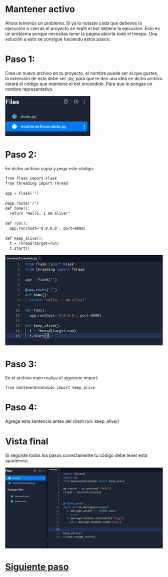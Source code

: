 # Mantener activo

Ahora tenemos un problema. Si ya lo notaste cada que detienes la ejecución o cierras el proyecto en replit el bot detiene la ejecución. Esto es un problema porque necesitas tener la página abierta todo el timepo. Una solución a esto se consigue haciendo estos pasos:

# Paso 1:

Crea un nuevo archivo en tu proyecto, el nombre puede ser el que gustes, la extensión de este debe ser .py, para que te des una idea en dicho archivo estará el código que mantiene el bot encendido. Para que le pongas un nombre representativo.

![paso7.1](https://github.com/VictorFloresJuarez/Bots-de-Discord/blob/main/Recursos/paso7.1.png?raw=true)

# Paso 2:

En dicho archivo copia y pega este código:

    from flask import Flask
    from threading import Thread

    app = Flask('')

    @app.route('/')
    def home():
      return "Hello, I am alive!"

    def run():
      app.run(host='0.0.0.0', port=8080)

    def keep_alive():
      t = Thread(target=run)
      t.start()
  
![paso7.2](https://github.com/VictorFloresJuarez/Bots-de-Discord/blob/main/Recursos/paso%207.2.png?raw=true)
  
# Paso 3:

En el archivo main realiza el siguiente import: 

    from mantenerEncendido import keep_alive

# Paso 4: 

Agrega esta sentencia antes del client.run: keep_alive()

# Vista final

Si seguiste todos los pasos correctamente tu código debe tener esta apariencia:

![paso7.3](https://github.com/VictorFloresJuarez/Bots-de-Discord/blob/main/Recursos/paso7.3.png?raw=true)



# [Siguiente paso](https://github.com/VictorFloresJuarez/Bots-de-Discord/blob/main/Documentaci%C3%B3n/Monitorizaci%C3%B3n.md)
